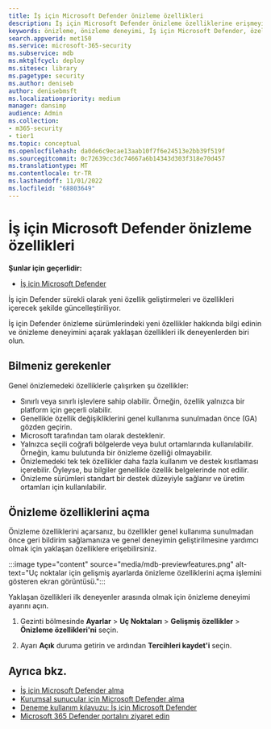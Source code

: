 ```yaml
---
title: İş için Microsoft Defender önizleme özellikleri
description: İş için Microsoft Defender önizleme özelliklerine erişmeyi öğrenin.
keywords: önizleme, önizleme deneyimi, İş için Microsoft Defender, özellikler, güncelleştirmeler
search.appverid: met150
ms.service: microsoft-365-security
ms.subservice: mdb
ms.mktglfcycl: deploy
ms.sitesec: library
ms.pagetype: security
ms.author: deniseb
author: denisebmsft
ms.localizationpriority: medium
manager: dansimp
audience: Admin
ms.collection:
- m365-security
- tier1
ms.topic: conceptual
ms.openlocfilehash: da0de6c9ecae13aab10f7f6e24513e2bb39f519f
ms.sourcegitcommit: 0c72639cc3dc74667a6b14343d303f318e70d457
ms.translationtype: MT
ms.contentlocale: tr-TR
ms.lasthandoff: 11/01/2022
ms.locfileid: "68803649"
---
```

# <a name="microsoft-defender-for-business-preview-features"></a>İş için Microsoft Defender önizleme özellikleri

**Şunlar için geçerlidir:**

- [İş için Microsoft Defender](mdb-overview.md)

İş için Defender sürekli olarak yeni özellik geliştirmeleri ve özellikleri içerecek şekilde güncelleştiriliyor.

İş için Defender önizleme sürümlerindeki yeni özellikler hakkında bilgi edinin ve önizleme deneyimini açarak yaklaşan özellikleri ilk deneyenlerden biri olun.

## <a name="what-you-need-to-know"></a>Bilmeniz gerekenler

Genel önizlemedeki özelliklerle çalışırken şu özellikler:

- Sınırlı veya sınırlı işlevlere sahip olabilir. Örneğin, özellik yalnızca bir platform için geçerli olabilir.
- Genellikle özellik değişikliklerini genel kullanıma sunulmadan önce (GA) gözden geçirin.
- Microsoft tarafından tam olarak desteklenir.
- Yalnızca seçili coğrafi bölgelerde veya bulut ortamlarında kullanılabilir. Örneğin, kamu bulutunda bir önizleme özelliği olmayabilir.
- Önizlemedeki tek tek özellikler daha fazla kullanım ve destek kısıtlaması içerebilir. Öyleyse, bu bilgiler genellikle özellik belgelerinde not edilir.
- Önizleme sürümleri standart bir destek düzeyiyle sağlanır ve üretim ortamları için kullanılabilir.

## <a name="turn-on-preview-features"></a>Önizleme özelliklerini açma

Önizleme özelliklerini açarsanız, bu özellikler genel kullanıma sunulmadan önce geri bildirim sağlamanıza ve genel deneyimin geliştirilmesine yardımcı olmak için yaklaşan özelliklere erişebilirsiniz.

:::image type="content" source="media/mdb-previewfeatures.png" alt-text="Uç noktalar için gelişmiş ayarlarda önizleme özelliklerini açma işlemini gösteren ekran görüntüsü.":::

Yaklaşan özellikleri ilk deneyenler arasında olmak için önizleme deneyimi ayarını açın.

1. Gezinti bölmesinde **Ayarlar** \> **Uç Noktaları** \> **Gelişmiş özellikler** \> **Önizleme özellikleri'ni** seçin.

2. Ayarı **Açık** duruma getirin ve ardından **Tercihleri kaydet'i** seçin.

## <a name="see-also"></a>Ayrıca bkz.

- [İş için Microsoft Defender alma](get-defender-business.md)
- [Kurumsal sunucular için Microsoft Defender alma](get-defender-business-servers.md)
- [Deneme kullanım kılavuzu: İş için Microsoft Defender](trial-playbook-defender-business.md)
- [Microsoft 365 Defender portalını ziyaret edin](mdb-get-started.md)